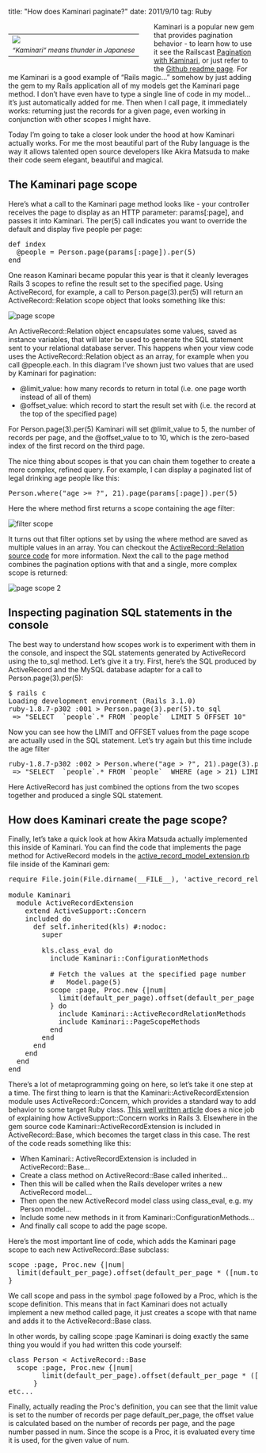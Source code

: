 title: "How does Kaminari paginate?"
date: 2011/9/10
tag: Ruby

<div style="float: left; padding: 7px 30px 10px 0px">
<table cellpadding="0" cellspacing="0" border="0">
  <tr><td><img src="http://patshaughnessy.net/assets/2011/9/8/thunder.jpg"></td></tr>
  <tr><td align="center"><small><i>“Kaminari” means thunder in Japanese</i></small></td></tr>
</table>
</div>

Kaminari is a popular new gem that provides pagination behavior - to learn how to use it  see the Railscast [Pagination with Kaminari](http://railscasts.com/episodes/254-pagination-with-kaminari), or just refer to the [Github readme page](https://github.com/amatsuda/kaminari). For me Kaminari is a good example of “Rails magic...” somehow by just adding the gem to my Rails application all of my models get the Kaminari <span class="code">page</span> method. I don’t have even have to type a single line of code in my model... it’s just automatically added for me. Then when I call <span class="code">page</span>, it immediately works: returning just the records for a given page, even working in conjunction with other scopes I might have.

Today I’m going to take a closer look under the hood at how Kaminari actually works. For me the most beautiful part of the Ruby language is the way it allows talented open source developers like Akira Matsuda to make their code seem elegant, beautiful and magical.

## The Kaminari page scope

Here’s what a call to the Kaminari <span class="code">page</span> method looks like - your controller receives the page to display as an HTTP parameter: <span class="code">params[:page]</span>, and passes it into Kaminari. The <span class="code">per(5)</span> call indicates you want to override the default and display five people per page:

<div class="CodeRay"> 
  <div class="code"><pre><span class="r">def</span> <span class="fu">index</span> 
  <span class="iv">@people</span> = <span class="co">Person</span>.page(params[<span class="sy">:page</span>]).per(<span class="i">5</span>)
<span class="r">end</span></pre></div> 
</div></p>

One reason Kaminari became popular this year is that it cleanly leverages Rails 3 scopes to refine the result set to the specified page. Using ActiveRecord, for example, a call to <span class="code">Person.page(3).per(5)</span> will return an ActiveRecord::Relation scope object that looks something like this:

![page scope](http://patshaughnessy.net/assets/2011/9/8/page_scope.png)

An ActiveRecord::Relation object encapsulates some values, saved as instance variables, that will later be used to generate the SQL statement sent to your relational database server. This happens when your view code uses the ActiveRecord::Relation object as an array, for example when you call <span class="code">@people.each</span>. In this diagram I’ve shown just two values that are used by Kaminari for pagination:

<ul>
  <li>@limit_value: how many records to return in total (i.e. one page worth instead of all of them)</li>
  <li>@offset_value: which record to start the result set with (i.e. the record at the top of the specified page)</li>
</ul>

For <span class="code">Person.page(3).per(5)</span> Kaminari will set @limit_value to 5, the number of records per page, and the @offset_value to to 10, which is the zero-based index of the first record on the third page.

The nice thing about scopes is that you can chain them together to create a more complex, refined query. For example, I can display a paginated list of legal drinking age people like this:

<div class="CodeRay"> 
  <div class="code"><pre><span class="co">Person</span>.where(<span class="er">"</span>age &gt;= ?", <span class="i">21</span>).page(params[<span class="sy">:page</span>]).per(<span class="i">5</span>)
</pre></div>
</div>

Here the <span class="code">where</span> method first returns a scope containing the age filter:

![filter scope](http://patshaughnessy.net/assets/2011/9/8/filter_scope.png)

It turns out that filter options set by using the <span class="code">where</span> method are saved as multiple values in an array. You can checkout the [ActiveRecord::Relation source code](https://github.com/rails/rails/blob/master/activerecord/lib/active_record/relation.rb) for more information. Next the call to the <span class="code">page</span> method combines the pagination options with that and a single, more complex scope is returned:

![page scope 2](http://patshaughnessy.net/assets/2011/9/8/page_scope2.png)

## Inspecting pagination SQL statements in the console

The best way to understand how scopes work is to experiment with them in the console, and inspect the SQL statements generated by ActiveRecord using the <span class="code">to_sql</span> method. Let’s give it a try. First, here’s the SQL produced by ActiveRecord and the MySQL database adapter for a call to <span class="code">Person.page(3).per(5)</span>:

<div class="CodeRay"> 
  <div class="code"><pre>$ rails c
Loading development environment (Rails 3.1.0)
ruby-1.8.7-p302 :001 &gt; Person.page(3).per(5).to_sql
 =&gt; &quot;SELECT  `people`.* FROM `people`  LIMIT 5 OFFSET 10&quot; </pre></div> 
</div> 

Now you can see how the LIMIT and OFFSET values from the page scope are actually used in the SQL statement. Let’s try again but this time include the age filter

<div class="CodeRay"> 
  <div class="code"><pre>ruby-1.8.7-p302 :002 &gt; Person.where(&quot;age &gt; ?&quot;, 21).page(3).per(5).to_sql
 =&gt; &quot;SELECT  `people`.* FROM `people`  WHERE (age &gt; 21) LIMIT 5 OFFSET 10&quot; </pre></div> 
</div> 

Here ActiveRecord has just combined the options from the two scopes together and produced a single SQL statement.

## How does Kaminari create the page scope?

Finally, let’s take a quick look at how Akira Matsuda actually implemented this inside of Kaminari. You can find the code that implements the <span class="code">page</span> method for ActiveRecord models in the [active_record_model_extension.rb](https://github.com/amatsuda/kaminari/blob/master/lib/kaminari/models/active_record_model_extension.rb) file inside of the Kaminari gem:

<pre type="ruby">
require File.join(File.dirname(__FILE__), 'active_record_relation_methods')
 
module Kaminari 
  module ActiveRecordExtension 
    extend ActiveSupport::Concern 
    included do 
      def self.inherited(kls) #:nodoc: 
        super 
 
        kls.class_eval do 
          include Kaminari::ConfigurationMethods 
 
          # Fetch the values at the specified page number 
          #   Model.page(5) 
          scope :page, Proc.new {|num|
            limit(default_per_page).offset(default_per_page * ([num.to_i, 1].max - 1))
          } do 
            include Kaminari::ActiveRecordRelationMethods 
            include Kaminari::PageScopeMethods 
          end
        end 
      end 
    end 
  end 
end
</pre>

There’s a lot of metaprogramming going on here, so let’s take it one step at a time. The first thing to learn is that the Kaminari::ActiveRecordExtension module uses ActiveRecord::Concern, which provides a standard way to add behavior to some target Ruby class. [This well written article](http://www.fakingfantastic.com/2010/09/20/concerning-yourself-with-active-support-concern) does a nice job of explaining how ActiveSupport::Concern works in Rails 3. Elsewhere in the gem source code Kaminari::ActiveRecordExtension is included in ActiveRecord::Base, which becomes the target class in this case. The rest of the code reads something like this:
<ul>
  <li>When Kaminari:: ActiveRecordExtension is included in ActiveRecord::Base...</li>
  <li>Create a class method on ActiveRecord::Base called <span class="code">inherited</span>...</li>
  <li>Then this will be called when the Rails developer writes a new ActiveRecord model...</li>
  <li>Then open the new ActiveRecord model class using <span class="code">class_eval</span>, e.g. my Person model...</li>
  <li>Include some new methods in it from Kaminari::ConfigurationMethods...
  <li>And finally call <span class="code">scope</span> to add the page scope.</li>
</ul>

Here’s the most important line of code, which adds the Kaminari page scope to each new ActiveRecord::Base subclass:

<div class="CodeRay"> 
  <div class="code"><pre>scope <span class="sy">:page</span>, <span class="co">Proc</span>.new {|num|
  limit(default_per_page).offset(default_per_page * ([num.to_i, <span class="i">1</span>].max - <span class="i">1</span>))
}
</div>
</div>

We call <span class="code">scope</span> and pass in the symbol <span class="code">:page</span> followed by a Proc, which is the scope definition. This means that in fact Kaminari does not actually implement a new method called page, it just creates a scope with that name and adds it to the ActiveRecord::Base class.

In other words, by calling <span class="code">scope :page</span> Kaminari is doing exactly the same thing you would if you had written this code yourself:

<div class="CodeRay"> 
  <div class="code"><pre><span class="r">class</span> <span class="cl">Person</span> &lt; <span class="co">ActiveRecord</span>::<span class="co">Base</span> 
  scope <span class="sy">:page</span>, <span class="co">Proc</span>.new {|num|
<span class="er"> </span><span class="er"> </span><span class="er"> </span><span class="er"> </span><span class="er"> </span><span class="er"> </span><span class="er"> </span><span class="er"> </span>limit(default_per_page).offset(default_per_page * ([num.to_i, <span class="i">1</span>].max - <span class="i">1</span>))
<span class="er"> </span><span class="er"> </span><span class="er"> </span><span class="er"> </span><span class="er"> </span><span class="er"> </span>}
etc...</pre></div> 
</div> 

Finally, actually reading the Proc's definition, you can see that the limit value is set to the number of records per page <span class="code">default_per_page</span>, the offset value is calculated based on the number of records per page, and the page number passed in <span class="code">num</span>. Since the scope is a Proc, it is evaluated every time it is used, for the given value of <span class="code">num</span>.

